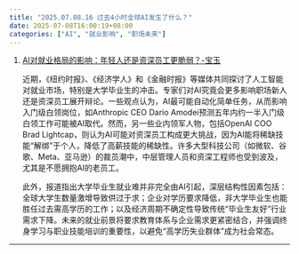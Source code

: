 ```yaml
---
title: "2025.07.08.16 过去4小时全球AI发生了什么？"
date: 2025-07-08T16:00:19+08:00
categories: ["AI", "就业影响", "职场未来"]
---
```


1.  [AI对就业格局的影响：年轻人还是资深员工更脆弱？-宝玉](https://x.com/dotey/status/1942457002413666722)

    近期，《纽约时报》、《经济学人》和《金融时报》等媒体共同探讨了人工智能对就业市场，特别是大学毕业生的冲击。专家们对AI究竟会更多影响职场新人还是资深员工展开辩论。一些观点认为，AI最可能自动化简单任务，从而影响入门级白领岗位，如Anthropic CEO Dario Amodei预测五年内约一半入门级白领工作可能被AI取代。然而，另一些业内领军人物，包括OpenAI COO Brad Lightcap，则认为AI可能对资深员工构成更大挑战，因为AI能将稀缺技能“解绑”于个人，降低了高薪技能的稀缺性。许多大型科技公司（如微软、谷歌、Meta、亚马逊）的裁员潮中，中层管理人员和资深工程师也受到波及，尤其是不愿拥抱AI的老员工。

    此外，报道指出大学毕业生就业难并非完全由AI引起，深层结构性因素包括：全球大学生数量激增导致供过于求；企业对学历要求降低，非大学毕业生也能胜任过去需高学历的工作；以及经济周期不确定性导致传统“毕业生友好”行业需求下降。未来的就业前景将要求教育体系与企业需求更紧密结合，并强调终身学习与职业技能培训的重要性，以避免“高学历失业群体”成为社会常态。

---